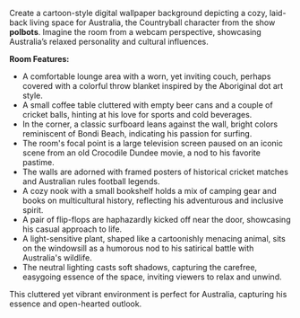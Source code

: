 Create a cartoon-style digital wallpaper background depicting a cozy, laid-back living space for Australia, the Countryball character from the show **polbots**. Imagine the room from a webcam perspective, showcasing Australia’s relaxed personality and cultural influences. 

**Room Features:**
- A comfortable lounge area with a worn, yet inviting couch, perhaps covered with a colorful throw blanket inspired by the Aboriginal dot art style.
- A small coffee table cluttered with empty beer cans and a couple of cricket balls, hinting at his love for sports and cold beverages.
- In the corner, a classic surfboard leans against the wall, bright colors reminiscent of Bondi Beach, indicating his passion for surfing.
- The room's focal point is a large television screen paused on an iconic scene from an old Crocodile Dundee movie, a nod to his favorite pastime.
- The walls are adorned with framed posters of historical cricket matches and Australian rules football legends.
- A cozy nook with a small bookshelf holds a mix of camping gear and books on multicultural history, reflecting his adventurous and inclusive spirit.
- A pair of flip-flops are haphazardly kicked off near the door, showcasing his casual approach to life.
- A light-sensitive plant, shaped like a cartoonishly menacing animal, sits on the windowsill as a humorous nod to his satirical battle with Australia's wildlife.
- The neutral lighting casts soft shadows, capturing the carefree, easygoing essence of the space, inviting viewers to relax and unwind.

This cluttered yet vibrant environment is perfect for Australia, capturing his essence and open-hearted outlook.